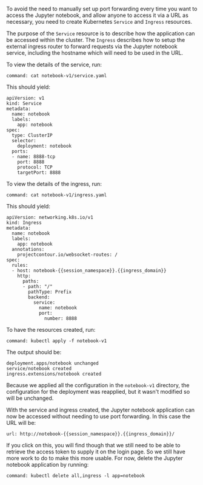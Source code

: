 To avoid the need to manually set up port forwarding every time you want to access the Jupyter notebook, and allow anyone to access it via a URL as necessary, you need to create Kubernetes ``Service`` and ``Ingress`` resources.

The purpose of the ``Service`` resource is to describe how the application can be accessed within the cluster. The ``Ingress`` describes how to setup the external ingress router to forward requests via the Jupyter notebook service, including the hostname which will need to be used in the URL.

To view the details of the service, run:

```terminal:execute
command: cat notebook-v1/service.yaml
```

This should yield:

```
apiVersion: v1
kind: Service
metadata:
  name: notebook
  labels:
    app: notebook
spec:
  type: ClusterIP
  selector:
    deployment: notebook
  ports:
  - name: 8888-tcp
    port: 8888
    protocol: TCP
    targetPort: 8888
```

To view the details of the ingress, run:

```terminal:execute
command: cat notebook-v1/ingress.yaml
```

This should yield:

```
apiVersion: networking.k8s.io/v1
kind: Ingress
metadata:
  name: notebook
  labels:
    app: notebook
  annotations:
    projectcontour.io/websocket-routes: /
spec:
  rules:
  - host: notebook-{{session_namespace}}.{{ingress_domain}}
    http:
      paths:
      - path: "/"
        pathType: Prefix
        backend:
          service:
            name: notebook
            port:
              number: 8888
```

To have the resources created, run:

```terminal:execute
command: kubectl apply -f notebook-v1
```

The output should be:

```
deployment.apps/notebook unchanged
service/notebook created
ingress.extensions/notebook created
```

Because we applied all the configuration in the ``notebook-v1`` directory, the configuration for the deployment was reapplied, but it wasn't modified so will be unchanged.

With the service and ingress created, the Jupyter notebook application can now be accessed without needing to use port forwarding. In this case the URL will be:

```dashboard:open-url
url: http://notebook-{{session_namespace}}.{{ingress_domain}}/
```

If you click on this, you will find though that we still need to be able to retrieve the access token to supply it on the login page. So we still have more work to do to make this more usable. For now, delete the Jupyter notebook application by running:

```terminal:execute
command: kubectl delete all,ingress -l app=notebook
```

